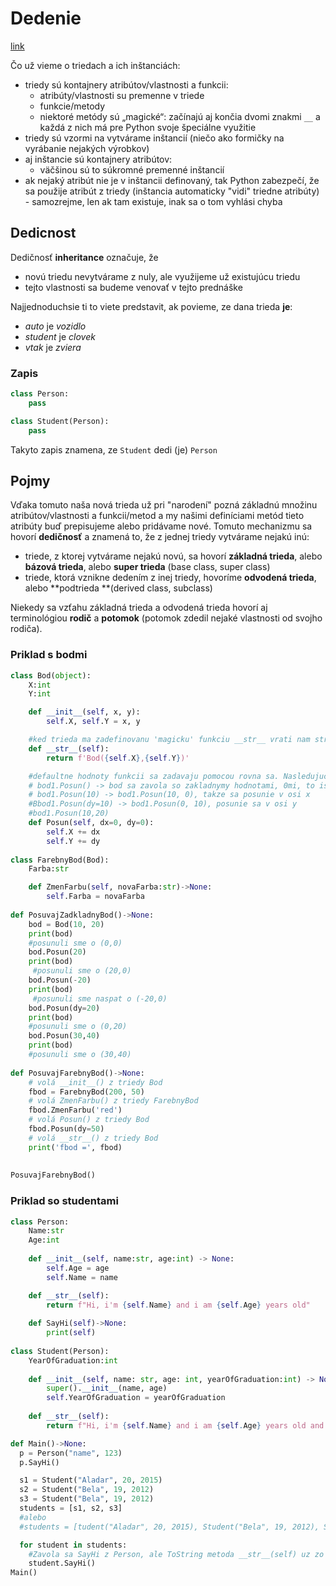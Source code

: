 # Dedenie
[link](https://input.sk/python2017/16.html)

Čo už vieme o triedach a ich inštanciách:
- triedy sú kontajnery atribútov/vlastnosti a funkcii:
  - atribúty/vlastnosti su premenne v triede
  - funkcie/metody
  - niektoré metódy sú „magické“: začínajú aj končia dvomi znakmi `__` a každá z nich má pre Python svoje špeciálne využitie
- triedy sú vzormi na vytvárame inštancií (niečo ako formičky na vyrábanie nejakých výrobkov)
- aj inštancie sú kontajnery atribútov:
  - väčšinou sú to súkromné premenné inštancií
- ak nejaký atribút nie je v inštancii definovaný, tak Python zabezpečí, že sa použije atribút z triedy (inštancia automaticky "vidi" triedne atribúty) - samozrejme, len ak tam existuje, inak sa o tom vyhlási chyba

## Dedicnost 
Dedičnosť **inheritance** označuje, že
- novú triedu nevytvárame z nuly, ale využijeme už existujúcu triedu
- tejto vlastnosti sa budeme venovať v tejto prednáške

Najjednoduchsie ti to viete predstavit, ak povieme, ze dana trieda **je**:
- _auto_ je _vozidlo_
- _student_ je _clovek_
- _vtak_ je _zviera_

### Zapis
```py
class Person:
    pass

class Student(Person):
    pass
```
Takyto zapis znamena, ze `Student` dedi (je) `Person`
## Pojmy

Vďaka tomuto naša nová trieda už pri "narodení" pozná základnú množinu atribútov/vlastnosti a funkcii/metod a my našimi definíciami metód tieto atribúty buď prepisujeme alebo pridávame nové. Tomuto mechanizmu sa hovorí **dedičnosť** a znamená to, že z jednej triedy vytvárame nejakú inú:

- triede, z ktorej vytvárame nejakú novú, sa hovorí **základná trieda**, alebo **bázová trieda**, alebo **super trieda** (base class, super class)
- triede, ktorá vznikne dedením z inej triedy, hovoríme **odvodená trieda**, alebo **podtrieda **(derived class, subclass)

Niekedy sa vzťahu základná trieda a odvodená trieda hovorí aj terminológiou **rodič** a **potomok** (potomok zdedil nejaké vlastnosti od svojho rodiča).

### Priklad s bodmi
```py
class Bod(object):
    X:int
    Y:int

    def __init__(self, x, y):
        self.X, self.Y = x, y

    #ked trieda ma zadefinovanu 'magicku' funkciu __str__ vrati nam stringovu reprezentaciu triedy
    def __str__(self):
        return f'Bod({self.X},{self.Y})'

    #defaultne hodnoty funkcii sa zadavaju pomocou rovna sa. Nasledujucu funkciu viete zavolat:
    # bod1.Posun() -> bod sa zavola so zakladnymy hodnotami, 0mi, to iste ako bod1.Posun(0, 0)
    # bod1.Posun(10) -> bod1.Posun(10, 0), takze sa posunie v osi x
    #Bbod1.Posun(dy=10) -> bod1.Posun(0, 10), posunie sa v osi y
    #bod1.Posun(10,20)
    def Posun(self, dx=0, dy=0):
        self.X += dx
        self.Y += dy
        
class FarebnyBod(Bod):
    Farba:str

    def ZmenFarbu(self, novaFarba:str)->None:
        self.Farba = novaFarba
    
def PosuvajZadkladnyBod()->None:
    bod = Bod(10, 20)
    print(bod)
    #posunuli sme o (0,0)
    bod.Posun(20)
    print(bod)
     #posunuli sme o (20,0)
    bod.Posun(-20)
    print(bod)
     #posunuli sme naspat o (-20,0)
    bod.Posun(dy=20)
    print(bod)
    #posunuli sme o (0,20)
    bod.Posun(30,40)
    print(bod)
    #posunuli sme o (30,40)
    
def PosuvajFarebnyBod()->None:
    # volá __init__() z triedy Bod
    fbod = FarebnyBod(200, 50)         
    # volá ZmenFarbu() z triedy FarebnyBod
    fbod.ZmenFarbu('red')
    # volá Posun() z triedy Bod             
    fbod.Posun(dy=50)      
    # volá __str__() z triedy Bod               
    print('fbod =', fbod)             
    
    
PosuvajFarebnyBod()
```

### Priklad so studentami

```py
class Person:
    Name:str
    Age:int
    
    def __init__(self, name:str, age:int) -> None:
        self.Age = age
        self.Name = name

    def __str__(self):
        return f"Hi, i'm {self.Name} and i am {self.Age} years old"
    
    def SayHi(self)->None:
        print(self)
        
class Student(Person):
    YearOfGraduation:int
    
    def __init__(self, name: str, age: int, yearOfGraduation:int) -> None:
        super().__init__(name, age)  
        self.YearOfGraduation = yearOfGraduation
    
    def __str__(self):
        return f"Hi, i'm {self.Name} and i am {self.Age} years old and i graduated in {self.YearOfGraduation}"

def Main()->None:
  p = Person("name", 123)
  p.SayHi()

  s1 = Student("Aladar", 20, 2015)
  s2 = Student("Bela", 19, 2012)
  s3 = Student("Bela", 19, 2012)
  students = [s1, s2, s3]
  #alebo
  #students = [tudent("Aladar", 20, 2015), Student("Bela", 19, 2012), Student("Bela", 19, 2012)]

  for student in students:
    #Zavola sa SayHi z Person, ale ToString metoda __str__(self) uz zo Studenta
    student.SayHi()
Main()
```
